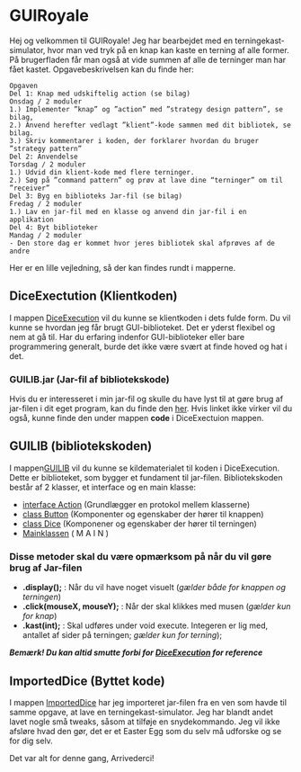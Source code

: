 # GUIRoyale
Hej og velkommen til GUIRoyale!
Jeg har bearbejdet med en terningekast-simulator, 
hvor man ved tryk på en knap kan kaste en terning af alle former. 
På brugerfladen får man også at vide summen af alle de terninger man har fået kastet. 
Opgavebeskrivelsen kan du finde her:

````
Opgaven 
Del 1: Knap med udskiftelig action (se bilag)
Onsdag / 2 moduler
1.) Implementer ”knap” og ”action” med ”strategy design pattern”, se bilag,
2.) Anvend herefter vedlagt ”klient”-kode sammen med dit bibliotek, se bilag.
3.) Skriv kommentarer i koden, der forklarer hvordan du bruger ”strategy pattern”
Del 2: Anvendelse
Torsdag / 2 moduler
1.) Udvid din klient-kode med flere terninger.
2.) Søg på ”command pattern” og prøv at lave dine “terninger” om til ”receiver”
Del 3: Byg en biblioteks Jar-fil (se bilag)
Fredag / 2 moduler
1.) Lav en jar-fil med en klasse og anvend din jar-fil i en applikation
Del 4: Byt biblioteker
Mandag / 2 moduler
- Den store dag er kommet hvor jeres bibliotek skal afprøves af de andre

````
Her er en lille vejledning, så der kan findes rundt i mapperne.

## DiceExectution (Klientkoden)
I mappen [DiceExecution](DiceExecution) vil du kunne se klientkoden i dets fulde form. 
Du vil kunne se hvordan jeg får brugt GUI-biblioteket. 
Det er yderst flexibel og nem at gå til.
Har du erfaring indenfor GUI-biblioteker eller bare programmering generalt,
burde det ikke være svært at finde hoved og hat i det.

### GUILIB.jar (Jar-fil af bibliotekskode)
Hvis du er interesseret i min jar-fil og skulle du have lyst til at gøre brug af jar-filen
i dit eget program, kan du finde den [her](DiceExecution/code). Hvis linket ikke virker vil du også,
kunne finde den under mappen **code** i DiceExectuion mappen.

## GUILIB (bibliotekskoden)
I mappen[GUILIB](GUILIB) vil du kunne se kildematerialet til koden i DiceExecution. 
Dette er biblioteket, som bygger et fundament til jar-filen.
Bibliotekskoden består af 2 klasser, et interface og en main klasse:
- [interface Action](GUILIB/Act.pde) (Grundlægger en protokol mellem klasserne) 
- [class Button](GUILIB/Butt.pde) (Komponenter og egenskaber der hører til knappen)
- [class Dice](GUILIB/Dice.pde) (Komponener og egenskaber der hører til terningen)
- [Mainklassen](GUILIB/GUILIB.pde) ( M A I N )

### Disse metoder skal du være opmærksom på når du vil gøre brug af Jar-filen
- **.display();** : Når du vil have noget visuelt (*gælder både for knappen og terningen*)
- **.click(mouseX, mouseY);** : Når der skal klikkes med musen (*gælder kun for knap*)
- **.kast(int);** : Skal udføres under void execute. Integeren er lig med, antallet af sider på terningen; *gælder kun for terning*);

***Bemærk! Du kan altid smutte forbi for [DiceExecution](DiceExecution/DiceExecution.pde) for reference***

## ImportedDice (Byttet kode)
I mappen [ImportedDice](ImportedDice) har jeg importeret jar-filen fra en ven
som havde til samme opgave, at lave en terningekast-simulator. Jeg har blandt andet lavet nogle små tweaks, såsom at tilføje en snydekommando.
Jeg vil ikke afsløre hvad den gør, det er et Easter Egg som du selv må udforske og se for dig selv.

Det var alt for denne gang, Arrivederci!


